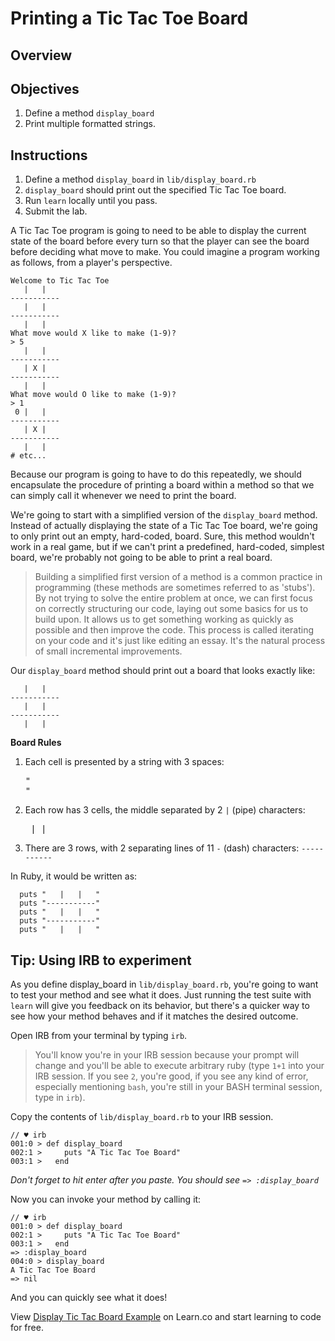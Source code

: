  # Printing a Tic Tac Toe Board

## Overview

## Objectives

1. Define a method `display_board`
2. Print multiple formatted strings.

## Instructions

1. Define a method `display_board` in `lib/display_board.rb`
2. `display_board` should print out the specified Tic Tac Toe board.
3. Run `learn` locally until you pass.
4. Submit the lab.

A Tic Tac Toe program is going to need to be able to display the current state of the board before every turn so that the player can see the board before deciding what move to make. You could imagine a program working as follows, from a player's perspective.

```
Welcome to Tic Tac Toe
   |   |   
-----------
   |   |   
-----------
   |   |   
What move would X like to make (1-9)?
> 5
   |   |   
-----------
   | X |   
-----------
   |   |   
What move would O like to make (1-9)?
> 1
 0 |   |   
-----------
   | X |   
-----------
   |   |   
# etc...
```

Because our program is going to have to do this repeatedly, we should encapsulate the procedure of printing a board within a method so that we can simply call it whenever we need to print the board.

We're going to start with a simplified version of the `display_board` method. Instead of actually displaying the state of a Tic Tac Toe board, we're going to only print out an empty, hard-coded, board. Sure, this method wouldn't work in a real game, but if we can't print a predefined, hard-coded, simplest board, we're probably not going to be able to print a real board.

> Building a simplified first version of a method is a common practice in programming (these methods are sometimes referred to as 'stubs'). By not trying to solve the entire problem at once, we can first focus on correctly structuring our code, laying out some basics for us to build upon. It allows us to get something working as quickly as possible and then improve the code. This process is called iterating on your code and it's just like editing an essay. It's the natural process of small incremental improvements.

Our `display_board` method should print out a board that looks exactly like:

```
   |   |   
-----------
   |   |   
-----------
   |   |   
```

**Board Rules**

1. Each cell is presented by a string with 3 spaces: <pre>"   "</pre>
2. Each row has 3 cells, the middle separated by 2 `|` (pipe) characters: <pre>   |   |   </pre>
3. There are 3 rows, with 2 separating lines of 11 `-` (dash) characters: `-----------`

In Ruby, it would be written as:
```
  puts "   |   |   "
  puts "-----------"
  puts "   |   |   "
  puts "-----------"
  puts "   |   |   "
 ```

## Tip: Using IRB to experiment

As you define display_board in `lib/display_board.rb`, you're going to want to test your method and see what it does. Just running the test suite with `learn` will give you feedback on its behavior, but there's a quicker way to see how your method behaves and if it matches the desired outcome.

Open IRB from your terminal by typing `irb`.

> You'll know you're in your IRB session because your prompt will change and you'll be able to execute arbitrary ruby (type `1+1` into your IRB session. If you see `2`, you're good, if you see any kind of error, especially mentioning `bash`, you're still in your BASH terminal session, type in `irb`).

Copy the contents of `lib/display_board.rb` to your IRB session.

```
// ♥ irb
001:0 > def display_board
002:1 >     puts "A Tic Tac Toe Board"
003:1 >   end
```

*Don't forget to hit enter after you paste. You should see `=> :display_board`*

Now you can invoke your method by calling it:

```
// ♥ irb
001:0 > def display_board
002:1 >     puts "A Tic Tac Toe Board"
003:1 >   end
=> :display_board
004:0 > display_board
A Tic Tac Toe Board
=> nil
```

And you can quickly see what it does!

<p class='util--hide'>View <a href='https://learn.co/lessons/ttt-3-display_board-example'>Display Tic Tac Board Example</a> on Learn.co and start learning to code for free.</p>
